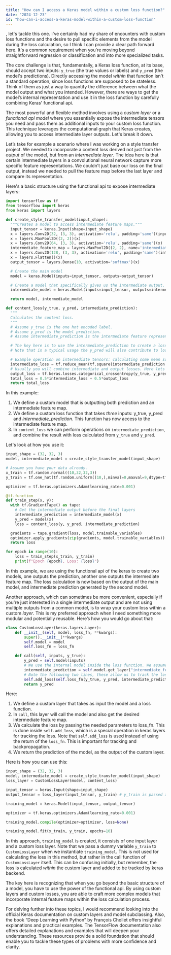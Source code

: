 ```yaml
---
title: "How can I access a Keras model within a custom loss function?"
date: "2024-12-23"
id: "how-can-i-access-a-keras-model-within-a-custom-loss-function"
---
```


, let's tackle this one. I've certainly had my share of encounters with custom loss functions and the desire to pull specific elements from the model during the loss calculation, so I think I can provide a clear path forward here. It's a common requirement when you're moving beyond straightforward regression or classification and into more specialized tasks.

The core challenge is that, fundamentally, a Keras loss function, at its base, should accept two inputs: `y_true` (the true values or labels) and `y_pred` (the model's predictions). Directly accessing the model *within* that function isn't a standard operation, since loss functions are supposed to be stateless. Think of them as just a way to quantify the difference between what the model output and what you intended. However, there are ways to get the model’s internal representation and use it in the loss function by carefully combining Keras' functional api.

The most powerful and flexible method involves using a *custom layer* or a *functional api model* where you essentially expose the intermediate tensors you need and pass them as additional inputs to your custom loss function. This technique leverages the computational graph that Keras creates, allowing you to access intermediate layer outputs. Let's break it down.

Let’s take for example a scenario where I was working on a style transfer project. We needed to incorporate a content loss derived not just from the *output* of the model, but from an *intermediate layer*. The idea here is that certain intermediate layers in a convolutional neural network capture more specific feature representations. We couldn’t just base our loss on the final output, instead we needed to pull the feature map before the last layer and compare its representation.

Here's a basic structure using the functional api to expose intermediate layers:

```python
import tensorflow as tf
from tensorflow import keras
from keras import layers

def create_style_transfer_model(input_shape):
  """Creates a model to access intermediate feature maps."""
  input_tensor = keras.Input(shape=input_shape)
  x = layers.Conv2D(32, (3, 3), activation='relu', padding='same')(input_tensor)
  x = layers.MaxPool2D((2, 2))(x)
  x = layers.Conv2D(64, (3, 3), activation='relu', padding='same')(x)
  intermediate_feature_map = layers.MaxPool2D((2, 2), name='intermediate_feature_map')(x)
  x = layers.Conv2D(128, (3, 3), activation='relu', padding='same')(intermediate_feature_map)
  x = layers.Flatten()(x)
  output_tensor = layers.Dense(10, activation='softmax')(x)

  # Create the main model
  model = keras.Model(inputs=input_tensor, outputs=output_tensor)

  # Create a model that specifically gives us the intermediate output.
  intermediate_model = keras.Model(inputs=input_tensor, outputs=intermediate_feature_map)

  return model, intermediate_model

def content_loss(y_true, y_pred, intermediate_prediction):
  """
  Calculates the content loss.
  """
  # Assume y_true is the one hot encoded label.
  # Assume y_pred is the model prediction.
  # Assume intermediate_prediction is the intermediate feature representation.

  # The key here is to use the intermediate_prediction to create a loss based on internal model representations.
  # Note that in a typical usage the y_pred will also contribute to loss calculation.

  # Example operation on intermediate tensors: calculating some mean squared error on the intermediate representation
  intermediate_loss = tf.reduce_mean(tf.square(intermediate_prediction - intermediate_prediction[0]))
  # Usually you will combine intermediate and output losses. Here lets say this loss contributes half of the final loss.
  output_loss = tf.keras.losses.categorical_crossentropy(y_true, y_pred)
  total_loss = 0.5*intermediate_loss + 0.5*output_loss
  return total_loss
```

In this example:
1. We define a custom model that is outputting both prediction and an intermediate feature map.
2. We define a custom loss function that takes *three* inputs: y_true, y_pred and *intermediate_prediction*. This function has now access to the intermediate feature map.
3. In `content_loss` we can perform operations on `intermediate_prediction`, and combine the result with loss calculated from `y_true` and `y_pred`.

Let's look at how you use it:

```python
input_shape = (32, 32, 3)
model, intermediate_model = create_style_transfer_model(input_shape)

# Assume you have your data already.
x_train = tf.random.normal((10,32,32,3))
y_train = tf.one_hot(tf.random.uniform((10,),minval=0,maxval=9,dtype=tf.int32), depth=10)

optimizer = tf.keras.optimizers.Adam(learning_rate=0.001)

@tf.function
def train_step(x, y):
  with tf.GradientTape() as tape:
    # Get the intermediate output before the final layers
    intermediate_prediction = intermediate_model(x)
    y_pred = model(x)
    loss = content_loss(y, y_pred, intermediate_prediction)

  gradients = tape.gradient(loss, model.trainable_variables)
  optimizer.apply_gradients(zip(gradients, model.trainable_variables))
  return loss

for epoch in range(10):
    loss = train_step(x_train, y_train)
    print(f"Epoch {epoch}, Loss: {loss}")
```
In this example, we are using the functional api of the keras to create two models, one outputs the prediction, another one outputs the intermediate feature map. The loss calculation is now based on the output of the main model, and intermediate prediction generated by the second model.

Another approach, which can sometimes be more convenient, especially if you're just interested in a single intermediate output and are not using multiple outputs from a common model, is to wrap your custom loss within a custom *layer*. This is my preferred approach when I need something more modular and potentially reusable. Here’s how you would go about that:

```python
class CustomLossLayer(keras.layers.Layer):
    def __init__(self, model, loss_fn, **kwargs):
        super().__init__(**kwargs)
        self.model = model
        self.loss_fn = loss_fn

    def call(self, inputs, y_true):
        y_pred = self.model(inputs)
        # We use the internal model inside the loss function. We assume the loss_fn is defined as in the first example.
        intermediate_prediction = self.model.get_layer("intermediate_feature_map").output
        # Note the following two lines, these allow us to track the loss.
        self.add_loss(self.loss_fn(y_true, y_pred, intermediate_prediction), inputs=inputs)
        return y_pred
```
Here:
1. We define a custom layer that takes as input the model and a loss function.
2. In `call`, this layer will call the model and also get the desired intermediate feature map.
3. We calculate the loss by passing the needed parameters to loss_fn. This is done inside `self.add_loss`, which is a special operation in keras layers for tracking the loss. Note that `self.add_loss` is used instead of using the return of the `loss_fn`. This is important for tracking and backpropagation.
4. We return the prediction of the model, as the output of the custom layer.

Here is how you can use this:

```python
input_shape = (32, 32, 3)
model, intermediate_model = create_style_transfer_model(input_shape)
loss_layer = CustomLossLayer(model, content_loss)

input_tensor = keras.Input(shape=input_shape)
output_tensor = loss_layer(input_tensor, y_train) # y_train is passed as a dummy variable, used only in the call of loss_layer

training_model = keras.Model(input_tensor, output_tensor)

optimizer = tf.keras.optimizers.Adam(learning_rate=0.001)

training_model.compile(optimizer=optimizer, loss=None)

training_model.fit(x_train, y_train, epochs=10)
```
In this approach, `training_model` is created, it consists of one input layer and a custom loss layer. Note that we pass a dummy variable `y_train` to `CustomLossLayer` when we instantiate `training_model`. This is not used for calculating the loss in this method, but rather in the call function of `CustomLossLayer` itself. This can be confusing initially, but remember, the loss is calculated *within* the custom layer and added to be tracked by keras backend.

The key here is recognizing that when you go beyond the basic structure of a model, you have to use the power of the functional api. By using custom layers and custom losses, you are able to craft more complex models that incorporate internal feature maps within the loss calculation process.

For delving further into these topics, I would recommend looking into the official Keras documentation on custom layers and model subclassing. Also, the book “Deep Learning with Python” by François Chollet offers insightful explanations and practical examples. The TensorFlow documentation also offers detailed explanations and examples that will deepen your understanding. These resources provide a solid foundation that should enable you to tackle these types of problems with more confidence and clarity.
